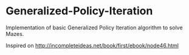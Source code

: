 # Generalized-Policy-Iteration
Implementation of basic Generalized Policy Iteration algorithm to solve Mazes.

Inspired on http://incompleteideas.net/book/first/ebook/node46.html